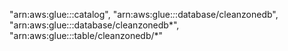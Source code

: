 "arn:aws:glue:*:*:catalog", 
"arn:aws:glue:*:*:database/cleanzonedb",
"arn:aws:glue:*:*:database/cleanzonedb*", 
"arn:aws:glue:*:*:table/cleanzonedb/*"

